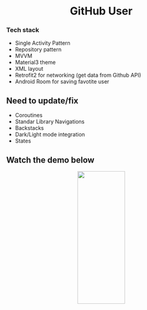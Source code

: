 <h1 align="center">
    GitHub User
</h1>

### Tech stack
- Single Activity Pattern
- Repository pattern
- MVVM
- Material3 theme
- XML layout
- Retrofit2 for networking (get data from Github API)
- Android Room for saving favotite user

## Need to update/fix
- Coroutines
- Standar Library Navigations
- Backstacks
- Dark/Light mode integration
- States

## Watch the demo below

<p align="center">
    <img src="https://github.com/achmadichzan/GitHub_User/assets/122871669/a551c212-0a73-438f-bb10-2d8262c016dd" width="50%" height="30%">
</p>
